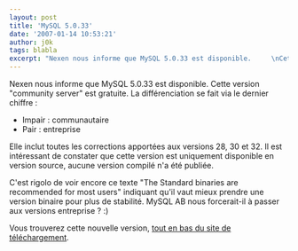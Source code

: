 ```yaml
---
layout: post
title: 'MySQL 5.0.33'
date: '2007-01-14 10:53:21'
author: j0k
tags: blabla
excerpt: "Nexen nous informe que MySQL 5.0.33 est disponible.     \nCette version &quot;community server&quot; est gratuite. La différenciation se fait via le dernier chiffre :   * Impair : communautaire   * Pair : entreprise  \n  \nElle inclut toutes les corrections apportées aux versions 28, 30 et 32.    Il est intéressant de constater que      …"
---
```


Nexen nous informe que MySQL 5.0.33 est disponible.
Cette version &quot;community server&quot; est gratuite. La différenciation se fait via le dernier chiffre :
* Impair : communautaire
* Pair : entreprise

Elle inclut toutes les corrections apportées aux versions 28, 30 et 32.    Il est intéressant de constater que cette version est uniquement disponible en version source, aucune version compilé n'a été publiée.

C'est rigolo de voir encore ce texte &quot;The Standard binaries are recommended for most users&quot; indiquant qu'il vaut mieux prendre une version binaire pour plus de stabilité. MySQL AB nous forcerait-il à passer aux versions entreprise ? :)

Vous trouverez cette nouvelle version, [tout en bas du site de téléchargement](http://dev.mysql.com/downloads/mysql/5.0.html#downloads).
